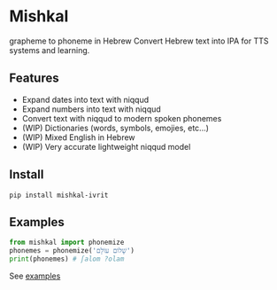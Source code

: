 # Mishkal
grapheme to phoneme in Hebrew
Convert Hebrew text into IPA for TTS systems and learning.

## Features

- Expand dates into text with niqqud
- Expand numbers into text with niqqud
- Convert text with niqqud to modern spoken phonemes
- (WIP) Dictionaries (words, symbols, emojies, etc...)
- (WIP) Mixed English in Hebrew
- (WIP) Very accurate lightweight niqqud model

## Install
```console
pip install mishkal-ivrit
```

## Examples
```python
from mishkal import phonemize
phonemes = phonemize('שָׁלוֹם עוֹלָם') 
print(phonemes) # ʃalom ?olam
```

See [examples](examples)
